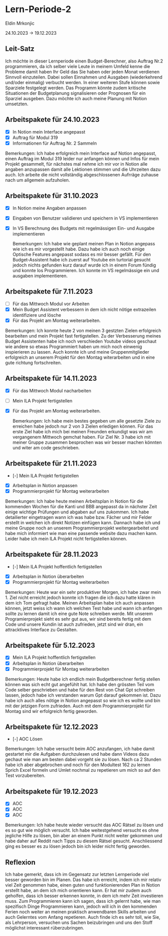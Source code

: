 # Lern-Periode-2
Eldin Mrkonjic

24.10.2023 -> 19.12.2023 

## Leit-Satz

Ich möchte in dieser Lernperiode einen Budget-Berechner, also Auftrag Nr.2 programmieren, da ich selber viele Leute in meinem Umfeld kenne die Probleme damit haben Ihr Geld das Sie haben oder jeden Monat verdienen Sinnvoll einzuteilen. Dabei sollen Einnahmen und Ausgaben (wiederkehrend und/oder einmalig) verbucht werden. In einer weiteren Stufe können sowie Sparziele festgelegt werden. Das Programm könnte zudem kritische Situationen der Budgetplanung signalisieren oder Prognosen für ein Sparziel ausgeben. Dazu möchte ich auch meine Planung mit Notion umsetzten. 

## Arbeitspakete für 24.10.2023

- [x] In Notion mein Interface angepasst
- [x] Auftrag für Modul 319
- [x] Informationen für Auftrag Nr. 2 Sammeln

Bemerkungen:
Ich habe erfolgreich mein Interface auf Notion angepasst, einen Auftrag im Modul 319 leider nur anfangen können und Infos für mein Projekt gesammelt, für nächstes mal nehme ich mir vor in Notion alle angaben anzupassen damit alle Lektionen stimmen und die Uhrzeiten dazu auch. Ich arbeite die nicht vollständig abgeschlossenen Aufrräge zuhause nach um allgemein aufzuholen.


## Arbeitspakete für 31.10.2023

- [x] In Notion meine Angaben anpassen 
- [x] Eingaben von Benutzer validieren und speichern in VS implementieren
- [x] In VS Berechnung des Budgets mit regelmässigen Ein- und Ausgabe implementieren

  Bemerkungen:
  Ich habe wie geplant meinen Plan in Notion angepass wie ich es mir vorgestellt habe. Dazu habe ich auch noch einige Optische Features angepasst sodass es mir besser gefällt. Für den Budget-Assistent habe     ich zuerst auf Youtube ein turtorial gesucht jedoch nichts gefunden kurz darauf wurde ich in einem Forum fündig und konnte los Programmieren. Ich konnte im VS regelmässige ein und ausgaben implementieren.

## Arbeitspakete für 7.11.2023

- [ ] Für das Mittwoch Modul vor Arbeiten
- [x] Mein Budget Assistent verbessern in dem ich nicht nötige extrazeilen identifiziere und lösche
- [x] Für das Projekt am Montag weiterarbeiten.

 Bemerkungen:
Ich konnte heute 2 von meinen 3 gestzten Zielen erfolgreich bearbeiten und mein Projekt fast fertigstellen. Zu der Verbesserung meines Budget Assistenten habe ich noch verschieden Youtube videos geschaut wie andere so etwas Programmiert haben um mich noch einwenig inspierieren zu lassen. Auch konnte ich und meine Gruppenmitglieder erfolgreich an unserem Projekt für den Montag witerarbeiten und in eine gute richtung fortschreiten. 

## Arbeitspakete für 14.11.2023
- [x] Für das Mittwoch Modul nacharbeiten
- [ ] Mein ILA Projekt fertigstellen
- [x] Für das Projekt am Montag weiterarbeiten.

  Bemerkungen: Ich habe mein bestes gegeben um alle gesetzte Ziele zu erreichen habe jedoch nur 2 von 3 Zielen erledigen können. Für das erste Ziel habe ich mich bei meinen Freunden erkundigt was wir am vergangenem Mittwoch gemchat haben. Für Ziel Nr. 3 habe ich mit meiner Gruppe zusammen besprochen was wir besser machen könnten und witer am code geschrieben.

## Arbeitspakete für 21.11.2023
- [-] Mein ILA Projekt fertigstellen
- [x] Arbeitsplan in Notion anpassen
- [x] Programmierprojekt für Montag weiterarbeiten

Bemerkungen: Ich habe heute meinen Arbeitsplan in Notion für die kommenden Wochen für die Kanti und BBB angepasst da in nächster Zeit einige wichtige Prüfungen und abgaben auf uns zukommen. Ich habe detailierter eingetragen wann ich was habe bzw. Fächer und mir Felder erstellt in welchen ich direkt Notizen einfügen kann. Dannach habe ich und meine Gruppe noch an unserem Programmierprojekt weitergearbeitet und habe mich informiert wie man eine passende website dazu machen kann. Leider habe ich mein ILA Projekt nicht fertigstellen können.

## Arbeitspakete für 28.11.2023
- [-] Mein ILA Projekt hoffentlich fertigstellen
- [x] Arbeitsplan in Notion überarbeiten
- [x] Programmierprojekt für Montag weiterarbeiten

Bemerkungen: Heute war ein sehr produktiver Morgen, ich habe zwar mein 1. Ziel nicht erreicht jedoch konnte ich fragen die ich dazu hatte klären in dem ich Tom gefragt habe. Meinen Arbeitsplan habe ich auch anpassen können, jetzt weiss ich wann ich welchen Test habe und wann ich anfangen sollte zu lernen damit ich eine gute Note schreiben werde. Mit unserem Programierprojekt sieht es sehr gut aus, wir sind bereits fertig mit dem Code und unsere Kundin ist auch zufrieden, jetzt sind wir dran, ein attracktives Interface zu Gestalten.

## Arbeitspakete für 5.12.2023
- [x] Mein ILA Projekt hoffentlich fertigstellen
- [x] Arbeitsplan in Notion überarbeiten
- [x] Programmierprojekt für Montag weiterarbeiten

Bemerkungen: Heute habe ich endlich mein Budgetberechner fertig stellen können was sich echt gut angefühlt hat. Ich habe den grössten Teil vom Code selber geschrieben und habe für den Rest von Chat Gpt schreiben lassen, jedoch habe ich verstanden warum
Gpt darauf gekommen ist. Dazu habe ich auch alles nötige in Notion angepasst so wie ich es wollte und bin mit der jetzigen Form zufrieden. Auch mit dem Programmierprojekt für Montag sind wir erfolgreich fertig geworden.

## Arbeitspakete für 12.12.2023
- [-] AOC Lösen

Bemerkungen: Ich habe versucht beim AOC anzufangen, ich habe damit gestartet mir die Aufgaben durchzulesen und habe dann Videos dazu gechaut wie man am besten dabei vorgeht sie zu lösen. Nach ca 2 Stunden habe ich aber abgebrochen und noch für den Modultest 162 zu lernen Sprich Excel formeln und Umlet nochmal zu repetieren um mich so auf den Test vorzubereiten.

## Arbeitspakete für 19.12.2023
- [x] AOC
- [x] AOC
- [x] AOC

Bemerkungen: Ich habe heute wieder versucht das AOC Rätsel zu lösen und es so gut wie möglich versucht. Ich habe weitestgehend versucht es ohne jegliche Hilfe zu lösen, bin aber an einem Punkt nicht weiter gekommen und habe daher auf Reddit nach Tipps zu diesem Rätsel gesucht. Anschliessend ging es besser es zu lösen jedoch bin ich leider nicht fertig geworden.

## Reflexion

Ich habe gemerkt, dass ich im Gegensatz zur letzten Lernperiode viel besser geworden bin im Planen. Das habe ich erreicht, indem ich mir relativ viel Zeit genommen habe, einen guten und funktionierenden Plan in Notion erstellt habe, an dem ich mich orientieren kann. Er hat mir zudem auch geholfen, dass ich besser erkennen konnte, in dem ich mehr Zeit investieren muss. Zum Programmieren kann ich sagen, dass ich gelernt habe, wie man spezifisch Dinge Programmieren kann, jedoch will ich in den kommenden Ferien noch weiter an meinen praktisch anwendbaren Skills arbeiten und auch Gelerntes vom Anfang repetieren. Auch finde ich es sehr toll, wie Sie, als Lehrperson, versuchen uns Sachen beizubringen und uns den Stoff möglichst interessant rüberzubringen.
